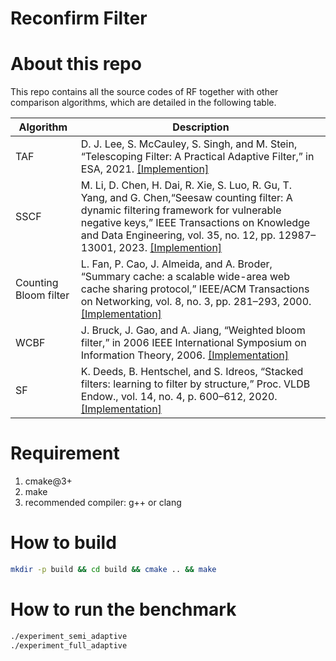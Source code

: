 # Reconfirm Filter

# About this repo
This repo contains all the source codes of RF together with other comparison algorithms, which are detailed in the following table.

|Algorithm| Description|
|----|----|
|TAF|D. J. Lee, S. McCauley, S. Singh, and M. Stein, “Telescoping Filter: A Practical Adaptive Filter,” in ESA, 2021. [[Implemention]](/nonlearnedfilter/telescoping-filter)|
|SSCF|M. Li, D. Chen, H. Dai, R. Xie, S. Luo, R. Gu, T. Yang, and G. Chen,“Seesaw counting filter: A dynamic filtering framework for vulnerable negative keys,” IEEE Transactions on Knowledge and Data Engineering, vol. 35, no. 12, pp. 12987–13001, 2023. [[Implemention]](/nonlearnedfilter/SSCF/SeesawCF.h)|
|Counting Bloom filter|L. Fan, P. Cao, J. Almeida, and A. Broder, “Summary cache: a scalable wide-area web cache sharing protocol,” IEEE/ACM Transactions on Networking, vol. 8, no. 3, pp. 281–293, 2000. [[Implementation]](/nonlearnedfilter/countingBloom.h)|
|WCBF|J. Bruck, J. Gao, and A. Jiang, “Weighted bloom filter,” in 2006 IEEE International Symposium on Information Theory, 2006. [[Implementation]](/nonlearnedfilter/wcbf.h)|
|SF|K. Deeds, B. Hentschel, and S. Idreos, “Stacked filters: learning to filter by structure,” Proc. VLDB Endow., vol. 14, no. 4, p. 600–612, 2020. [[Implementation]](/nonlearnedfilter/stackedfilter/)|

# Requirement 
   1. cmake@3+
   2. make
   3. recommended compiler: g++ or clang
# How to build
```bash
mkdir -p build && cd build && cmake .. && make
```
# How to run the benchmark
```bash
./experiment_semi_adaptive
./experiment_full_adaptive
```


